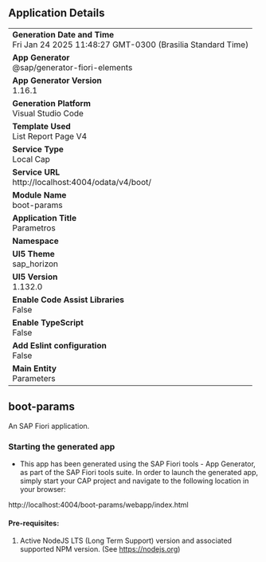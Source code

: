 ## Application Details
|               |
| ------------- |
|**Generation Date and Time**<br>Fri Jan 24 2025 11:48:27 GMT-0300 (Brasilia Standard Time)|
|**App Generator**<br>@sap/generator-fiori-elements|
|**App Generator Version**<br>1.16.1|
|**Generation Platform**<br>Visual Studio Code|
|**Template Used**<br>List Report Page V4|
|**Service Type**<br>Local Cap|
|**Service URL**<br>http://localhost:4004/odata/v4/boot/|
|**Module Name**<br>boot-params|
|**Application Title**<br>Parametros|
|**Namespace**<br>|
|**UI5 Theme**<br>sap_horizon|
|**UI5 Version**<br>1.132.0|
|**Enable Code Assist Libraries**<br>False|
|**Enable TypeScript**<br>False|
|**Add Eslint configuration**<br>False|
|**Main Entity**<br>Parameters|

## boot-params

An SAP Fiori application.

### Starting the generated app

-   This app has been generated using the SAP Fiori tools - App Generator, as part of the SAP Fiori tools suite.  In order to launch the generated app, simply start your CAP project and navigate to the following location in your browser:

http://localhost:4004/boot-params/webapp/index.html

#### Pre-requisites:

1. Active NodeJS LTS (Long Term Support) version and associated supported NPM version.  (See https://nodejs.org)


